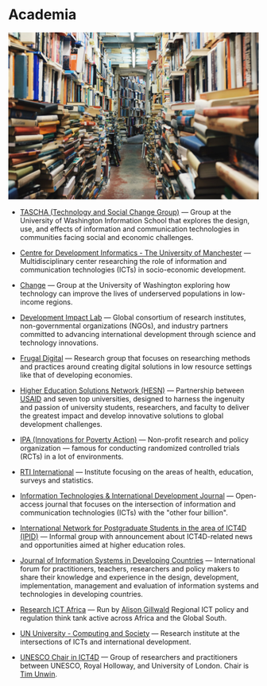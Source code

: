 # Academia

![academia](../images/academia.jpg)

- [TASCHA (Technology and Social Change Group)](https://tascha.uw.edu) — Group at the University of Washington Information School that explores the design, use, and effects of information and communication technologies in communities facing social and economic challenges.

- [Centre for Development Informatics - The University of Manchester](https://www.cdi.manchester.ac.uk) — Multidisciplinary center researching the role of information and communication technologies (ICTs) in socio-economic development.

- [Change](http://change.washington.edu) — Group at the University of Washington exploring how technology can improve the lives of underserved populations in low-income regions.

- [Development Impact Lab](https://dil.berkeley.edu) — Global consortium of research institutes, non-governmental organizations (NGOs), and industry partners committed to advancing international development through science and technology innovations.

- [Frugal Digital](http://frugaldigital.org) — Research group that focuses on researching methods and practices around creating digital solutions in low resource settings like that of developing economies.

- [Higher Education Solutions Network (HESN)](https://usaid.gov/hesn) — Partnership between [USAID](https://usaid.gov) and seven top universities, designed to harness the ingenuity and passion of university students, researchers, and faculty to deliver the greatest impact and develop innovative solutions to global development challenges.

- [IPA (Innovations for Poverty Action)](https://poverty-action.org) — Non-profit research and policy organization — famous for conducting randomized controlled trials (RCTs) in a lot of environments.

- [RTI International](https://rti.org) — Institute focusing on the areas of health, education, surveys and statistics.

- [Information Technologies & International Development Journal](http://itidjournal.org/index.php/itid) — Open-access journal that focuses on the intersection of information and communication technologies (ICTs) with the "other four billion".

- [International Network for Postgraduate Students in the area of ICT4D (IPID)](http://groupspaces.com/ipid) — Informal group with announcement about ICT4D-related news and opportunities aimed at higher education roles.

- [Journal of Information Systems in Developing Countries](http://www.ejisdc.org/ojs2/index.php/ejisdc) — International forum for practitioners, teachers, researchers and policy makers to share their knowledge and experience in the design, development, implementation, management and evaluation of information systems and technologies in developing countries.

- [Research ICT Africa](https://www.researchictafrica.net) — Run by [Alison Gillwald](https://researchictafrica.net/people/alison-gillwald/) Regional ICT policy and regulation think tank active across Africa and the Global South.

- [UN University - Computing and Society](http://cs.unu.edu) — Research institute at the intersections of ICTs and international development.

- [UNESCO Chair in ICT4D](https://ict4d.org.uk) — Group of researchers and practitioners between UNESCO, Royal Holloway, and University of London. Chair is [Tim Unwin](https://unwin.wordpress.com/).

